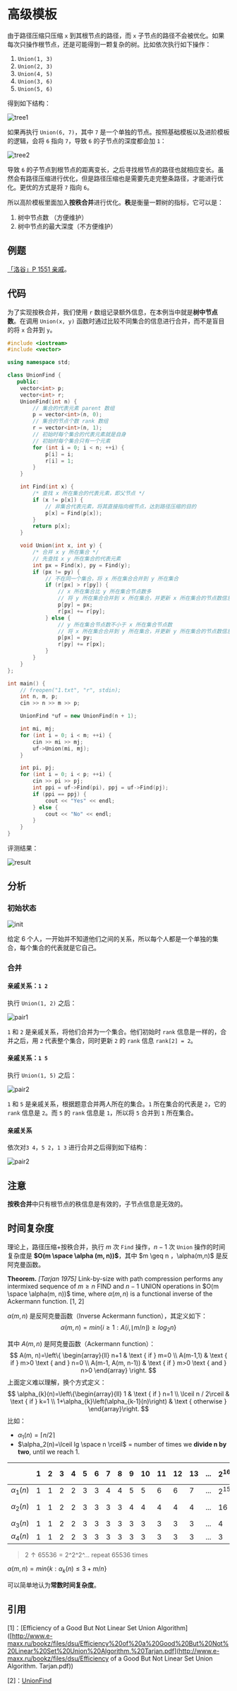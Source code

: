 # 高级模板

由于路径压缩只压缩 `x` 到其根节点的路径，而 `x` 子节点的路径不会被优化。如果每次只操作根节点，还是可能得到一颗复杂的树。比如依次执行如下操作：

1. `Union(1, 3)`
2. `Union(2, 3)`
3. `Union(4, 5)`
4. `Union(3, 6)`
5. `Union(5, 6)`

得到如下结构：

![tree1](04-tree1.png)

如果再执行 `Union(6, 7)`，其中 `7` 是一个单独的节点。按照基础模板以及进阶模板的逻辑，会将 `6` 指向 `7`，导致 `6` 的子节点的深度都会加 `1`：

![tree2](04-tree2.png)

导致 `6` 的子节点到根节点的距离变长，之后寻找根节点的路径也就相应变长。虽然会有路径压缩进行优化，但是路径压缩也是需要先走完整条路径，才能进行优化。更优的方式是将 `7` 指向 `6`。

所以高阶模板里面加入**按秩合并**进行优化。**秩**是衡量一颗树的指标，它可以是：

1. 树中节点数 （方便维护）
2. 树中节点的最大深度（不方便维护）

## 例题

[「洛谷」P 1551 亲戚](https://www.luogu.com.cn/problem/P1551)。

## 代码

为了实现按秩合并，我们使用 `r` 数组记录额外信息，在本例当中就是**树中节点数**。在调用 `Union(x, y)` 函数时通过比较不同集合的信息进行合并，而不是盲目的将 `x` 合并到 `y`。

```cpp
#include <iostream>
#include <vector>

using namespace std;

class UnionFind {
   public:
    vector<int> p;
    vector<int> r;
    UnionFind(int n) {
        // 集合的代表元素 parent 数组
        p = vector<int>(n, 0);
        // 集合的节点个数 rank 数组
        r = vector<int>(n, 1);
        // 初始时每个集合的代表元素就是自身
        // 初始时每个集合只有一个元素
        for (int i = 0; i < n; ++i) {
            p[i] = i;
            r[i] = 1;
        }
    }

    int Find(int x) {
        /* 查找 x 所在集合的代表元素，即父节点 */
        if (x != p[x]) {
            // 非集合代表元素，将其直接指向根节点，达到路径压缩的目的
            p[x] = Find(p[x]);
        }
        return p[x];
    }

    void Union(int x, int y) {
        /* 合并 x y 所在集合 */
        // 先查找 x y 所在集合的代表元素
        int px = Find(x), py = Find(y);
        if (px != py) {
            // 不在同一个集合，将 x 所在集合合并到 y 所在集合
            if (r[px] > r[py]) {
                // x 所在集合比 y 所在集合节点数多
                // 将 y 所在集合合并到 x 所在集合，并更新 x 所在集合的节点数信息
                p[py] = px;
                r[px] += r[py];
            } else {
                // y 所在集合节点数不小于 x 所在集合节点数
                // 将 x 所在集合合并到 y 所在集合，并更新 y 所在集合的节点数信息
                p[px] = py;
                r[py] += r[px];
            }
        }
    }
};

int main() {
    // freopen("1.txt", "r", stdin);
    int n, m, p;
    cin >> n >> m >> p;

    UnionFind *uf = new UnionFind(n + 1);

    int mi, mj;
    for (int i = 0; i < m; ++i) {
        cin >> mi >> mj;
        uf->Union(mi, mj);
    }

    int pi, pj;
    for (int i = 0; i < p; ++i) {
        cin >> pi >> pj;
        int ppi = uf->Find(pi), ppj = uf->Find(pj);
        if (ppi == ppj) {
            cout << "Yes" << endl;
        } else {
            cout << "No" << endl;
        }
    }
}
```

评测结果：

![result](04-result.png)

## 分析

### 初始状态

![init](02-init.png)

给定 6 个人，一开始并不知道他们之间的关系，所以每个人都是一个单独的集合，每个集合的代表就是它自己。

### 合并

#### 亲戚关系：`1 2`

执行 `Union(1, 2)` 之后：

![pair1](02-pair1.png)

`1` 和 `2` 是亲戚关系，将他们合并为一个集合。他们初始时 `rank` 信息是一样的，合并之后，用 `2` 代表整个集合，同时更新 `2` 的 `rank` 信息 `rank[2] = 2`。

#### 亲戚关系：`1 5`

执行 `Union(1, 5)` 之后：

![pair2](04-pair1.png)

`1` 和 `5` 是亲戚关系，根据题意合并两人所在的集合。`1` 所在集合的代表是 `2`，它的 `rank` 信息是 `2`。而 `5` 的 `rank` 信息是 `1`，所以将 `5` 合并到 `1` 所在集合。

#### 亲戚关系

依次对`3 4`，`5 2`，`1 3` 进行合并之后得到如下结构：

![pair2](04-pair2.png)

## 注意

**按秩合并**中只有根节点的秩信息是有效的，子节点信息是无效的。

## 时间复杂度

理论上，路径压缩+按秩合并，执行 $m$ 次 `Find` 操作，$n-1$ 次 `Union` 操作的时间复杂度是 **$O(m \space \alpha (m, n))$**，其中 $m \geq n $，$\alpha(m,n)$ 是反阿克曼函数。

**Theorem.** *[Tarjan 1975]* Link-by-size with path compression performs any intermixed sequence of $m \geq n$ FIND and $n-1$ UNION operations in $O(m \space \alpha(m, n))$ time, where $\alpha(m, n)$ is a functional inverse of the Ackermann function. [1, 2]

$\alpha(m, n)$ 是反阿克曼函数（Inverse Ackermann function），其定义如下：
$$
\alpha(m, n) = min \left\{ i \geq 1: A(i, \lfloor m/n \rfloor) \geq log_2n  \right\}
$$

其中 $A(m,n)$ 是阿克曼函数（Ackermann function）：
$$
A(m, n)=\left\{
\begin{array}{ll}
n+1 & \text { if } m=0 \\
A(m-1,1) & \text { if } m>0 \text { and } n=0 \\
A(m-1, A(m, n-1)) & \text { if } m>0 \text { and } n>0
\end{array}
\right.
$$
上面定义难以理解，换个方式定义：
$$
\alpha_{k}(n)=\left\{\begin{array}{ll}
1 & \text { if } n=1 \\
\lceil n / 2\rceil & \text { if } k=1 \\
1+\alpha_{k}\left(\alpha_{k-1}(n)\right) & \text { otherwise }
\end{array}\right.
$$
比如：

- $\alpha_1(n)=\lceil n/2 \rceil$
- $\alpha_2(n)=\lceil lg \space n \rceil$ = number of times we **divide n by two**, until we reach 1.

|               | 1    | 2    | 3    | 4    | 5    | 6    | 7    | 8    | 9    | 10   | 11   | 12   | 13   | ...  | $2^{16}$ | ...  | $2^{65536}$ | ...  | $2\uparrow65536$   |
| ------------- | ---- | ---- | ---- | ---- | ---- | ---- | ---- | ---- | ---- | ---- | ---- | ---- | ---- | ---- | -------- | ---- | ----------- | ---- | ------------------ |
| $\alpha_1(n)$ | 1    | 1    | 2    | 2    | 3    | 3    | 4    | 4    | 5    | 5    | 6    | 6    | 7    | ...  | $2^{15}$ | ...  | $2^{65535}$ | ...  | huge               |
| $\alpha_2(n)$ | 1    | 1    | 2    | 2    | 3    | 3    | 3    | 3    | 4    | 4    | 4    | 4    | 4    | ...  | 16       | ...  | 65535       | ...  | $2 \uparrow 65535$ |
| $\alpha_3(n)$ | 1    | 1    | 2    | 2    | 3    | 3    | 3    | 3    | 3    | 3    | 3    | 3    | 3    | ...  | 4        | ...  | 5           | ...  | 65536              |
| $\alpha_4(n)$ | 1    | 1    | 2    | 2    | 3    | 3    | 3    | 3    | 3    | 3    | 3    | 3    | 3    | ...  | 3        | ...  | 3           | ...  | 4                  |

> $2 \uparrow65536 = \text {2^2^2^... repeat 65536 times}$

$\alpha(m, n)=min\left\{k: \alpha_k(n) \leq 3 + m/n \right\}$

可以简单地认为**常数时间复杂度**。

## 引用

[1]：[Efficiency of a Good But Not Linear Set Union Algorithm]([http://www.e-maxx.ru/bookz/files/dsu/Efficiency%20of%20a%20Good%20But%20Not%20Linear%20Set%20Union%20Algorithm.%20Tarjan.pdf](http://www.e-maxx.ru/bookz/files/dsu/Efficiency of a Good But Not Linear Set Union Algorithm. Tarjan.pdf))

[2]：[UnionFind](https://www.cs.princeton.edu/courses/archive/spring13/cos423/lectures/UnionFind.pdf)

